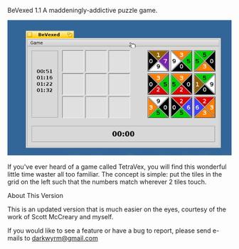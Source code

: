 BeVexed 1.1
A maddeningly-addictive puzzle game.

![BeVexed app](https://github.com/ayushmunot/BeVexed/blob/master/BeVexed.png?raw=true "BeVexed")

If you've ever heard of a game called TetraVex, you will find this wonderful little time waster all too familiar. The concept is simple: put the tiles in the grid on the left such that the numbers match wherever 2 tiles touch.

About This Version

This is an updated version that is much easier on the eyes, courtesy of the work of Scott McCreary and myself.

If you would like to see a feature  or have a bug to report, please send e-mails to darkwyrm@gmail.com
